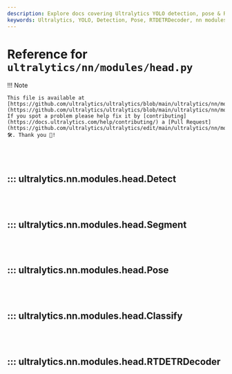```yaml
---
description: Explore docs covering Ultralytics YOLO detection, pose & RTDETRDecoder. Comprehensive guides to help you understand Ultralytics nn modules.
keywords: Ultralytics, YOLO, Detection, Pose, RTDETRDecoder, nn modules, guides
---
```


# Reference for `ultralytics/nn/modules/head.py`

!!! Note

    This file is available at [https://github.com/ultralytics/ultralytics/blob/main/ultralytics/nn/modules/head.py](https://github.com/ultralytics/ultralytics/blob/main/ultralytics/nn/modules/head.py). If you spot a problem please help fix it by [contributing](https://docs.ultralytics.com/help/contributing/) a [Pull Request](https://github.com/ultralytics/ultralytics/edit/main/ultralytics/nn/modules/head.py) 🛠️. Thank you 🙏!

<br><br>

## ::: ultralytics.nn.modules.head.Detect

<br><br>

## ::: ultralytics.nn.modules.head.Segment

<br><br>

## ::: ultralytics.nn.modules.head.Pose

<br><br>

## ::: ultralytics.nn.modules.head.Classify

<br><br>

## ::: ultralytics.nn.modules.head.RTDETRDecoder

<br><br>
